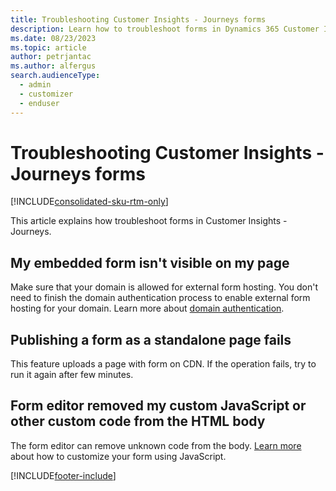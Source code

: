 ```yaml
---
title: Troubleshooting Customer Insights - Journeys forms
description: Learn how to troubleshoot forms in Dynamics 365 Customer Insights - Journeys.
ms.date: 08/23/2023
ms.topic: article
author: petrjantac
ms.author: alfergus
search.audienceType: 
  - admin
  - customizer
  - enduser
---
```


# Troubleshooting Customer Insights - Journeys forms

[!INCLUDE[consolidated-sku-rtm-only](./includes/consolidated-sku-rtm-only.md)]

This article explains how troubleshoot forms in Customer Insights - Journeys.

## My embedded form isn't visible on my page

Make sure that your domain is allowed for external form hosting. You don't need to finish the domain authentication process to enable external form hosting for your domain. Learn more about [domain authentication](domain-authentication.md).

## Publishing a form as a standalone page fails

This feature uploads a page with form on CDN. If the operation fails, try to run it again after few minutes.

## Form editor removed my custom JavaScript or other custom code from the HTML body

The form editor can remove unknown code from the body. [Learn more](real-time-marketing-manage-forms.md#add-custom-javascript-to-your-form) about how to customize your form using JavaScript.

[!INCLUDE[footer-include](./includes/footer-banner.md)]
